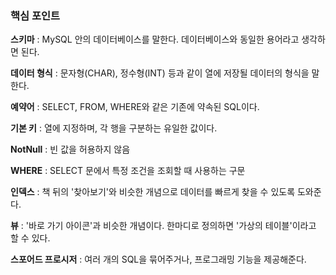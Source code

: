 ### 핵심 포인트

**스키마** : MySQL 안의 데이터베이스를 말한다. 데이터베이스와 동일한 용어라고 생각하면 된다.

**데이터 형식** : 문자형(CHAR), 정수형(INT) 등과 같이 열에 저장될 데이터의 형식을 말한다.

**예약어** : SELECT, FROM, WHERE와 같은 기존에 약속된 SQL이다.

**기본 키** : 열에 지정하며, 각 행을 구분하는 유일한 값이다.

**NotNull** : 빈 값을 허용하지 않음

**WHERE** : SELECT 문에서 특정 조건을 조회할 때 사용하는 구문

**인덱스** : 책 뒤의 '찾아보기'와 비슷한 개념으로 데이터를 빠르게 찾을 수 있도록 도와준다.

**뷰** : '바로 가기 아이콘'과 비슷한 개념이다. 한마디로 정의하면 '가상의 테이블'이라고 할 수 있다.

**스포어드 프로시저** : 여러 개의 SQL을 묶어주거나, 프로그래밍 기능을 제공해준다.
